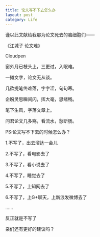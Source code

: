 ```yaml
---
title: 论文写不下去怎么办
layout: post
category: Life
---
```


谨以此文献给我那为论文死去的脑细胞们——

《江城子   论文难》

Cloudpen

窗外月已枝头上，三更过，入眠难。

一摊文字，论文无从谈。

几欲提笔终难落，字字涩，句句寒。

 

企盼灵思瞬间闪，挥大毫，思绪畅。

笔下生风，字落文章上。

问君论文几多殇，看流水，愁断肠。

 
PS:论文写不下去的时候怎么办？

1.不写了，出去溜达一会儿

2.不写了，看电影去了

3.不写了，看小说去了

4.不写了，睡觉去了

5.不写了，上知网去了

6.不写了，上G+聊天，上新浪发微博去了

……

反正就是不写了

亲们还有更好的建议吗？